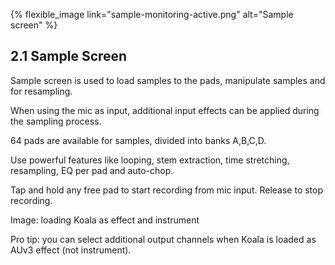 ---
---

{% flexible_image link="sample-monitoring-active.png" alt="Sample screen" %}

## 2.1 Sample Screen

Sample screen is used to load samples to the pads, manipulate samples and for resampling.

When using the mic as input, additional input effects can be applied during the sampling process.

64 pads are available for samples, divided into banks A,B,C,D. 

Use powerful features like looping, stem extraction, time stretching, resampling, EQ per pad and auto-chop. 

Tap and hold any free pad to start recording from mic input. Release to stop recording.

Image: loading Koala as effect and instrument

Pro tip: you can select additional output channels when Koala is loaded as AUv3 effect (not instrument).